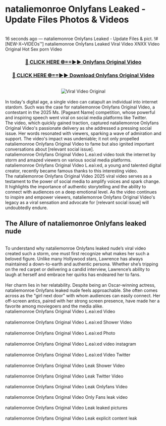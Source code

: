 # nataliemonroe Onlyfans Leaked - Update Files Photos & Videos 
<br>
16 seconds ago — nataliemonroe Onlyfans Leaked - Update Files & pict. !#[NEW-X~VIDEOs™] nataliemonroe Onlyfans Leaked Viral Video XNXX Video Original Hot Sex porn Video
<br>
<div align="center">
<h3><a href="http://freeplayer.one?title=nataliemonroe&ref=25OR" rel="nofollow">🔴 CLICK HERE 🌐==►► Onlyfans Original Video</a></h3>
<h3><a href="http://freeplayer.one?title=nataliemonroe&ref=25OR" rel="nofollow">🔴 CLICK HERE 🌐==►► Download Onlyfans Original Video</a></h3>
<br>
<a href="http://freeplayer.one?title=nataliemonroe&ref=25OR" rel="nofollow" data-target="animated-image.originalLink"><img src="https://i.ibb.co.com/xMMVF88/686577567.gif" alt="Viral Video Original" style="max-width: 100%; display: inline-block;" data-target="animated-image.originalImage"></a>
</div>
<br>
In today's digital age, a single video can catapult an individual into internet stardom. Such was the case for nataliemonroe Onlyfans Original Video, a contestant in the 2025 Ms. [Pageant Name] competition, whose powerful and inspiring speech went viral on social media platforms like Twitter.
<br>
The video, which quickly gained traction, captured nataliemonroe Onlyfans Original Video's passionate delivery as she addressed a pressing social issue. Her words resonated with viewers, sparking a wave of admiration and support. The video's impact was undeniable; it not only propelled nataliemonroe Onlyfans Original Video to fame but also ignited important conversations about [relevant social issue].
<br>
nataliemonroe Onlyfans Original Video L.ea𝚔ed video took the internet by storm and amazed viewers on various social media platforms. nataliemonroe Onlyfans Original Video L.ea𝚔ed, a young and talented digital creator, recently became famous thanks to this interesting video.
<br>
The nataliemonroe Onlyfans Original Video 2025 viral video serves as a testament to the power of social media to amplify voices and spark change. It highlights the importance of authentic storytelling and the ability to connect with audiences on a deep emotional level. As the video continues to inspire and empower viewers, nataliemonroe Onlyfans Original Video's legacy as a viral sensation and advocate for [relevant social issue] will undoubtedly endure.
<br>
<h2>The Allure of nataliemonroe Onlyfans leaked nude</h2>
<br>
To understand why nataliemonroe Onlyfans leaked nude’s viral video created such a storm, one must first recognize what makes her such a beloved figure. Unlike many Hollywood stars, Lawrence has always maintained a down-to-earth and authentic persona. Whether she’s tripping on the red carpet or delivering a candid interview, Lawrence’s ability to laugh at herself and embrace her quirks has endeared her to fans.
<br><br>
Her charm lies in her relatability. Despite being an Oscar-winning actress, nataliemonroe Onlyfans leaked nude feels approachable. She often comes across as the "girl next door" with whom audiences can easily connect. Her off-screen antics, paired with her strong screen presence, have made her a favorite among moviegoers and the media alike.
<br>
nataliemonroe Onlyfans Original Video L.ea𝚔ed Video
<br><br>
nataliemonroe Onlyfans Original Video L.ea𝚔ed Shower Video
<br><br>
nataliemonroe Onlyfans Original Video L.ea𝚔ed Photo
<br><br>
nataliemonroe Onlyfans Original Video L.ea𝚔ed video instagram
<br><br>
nataliemonroe Onlyfans Original Video L.ea𝚔ed Video Twitter
<br><br>
nataliemonroe Onlyfans Original Video Leak Shower Video
<br><br>
nataliemonroe Onlyfans Original Video Leak Twitter Video
<br><br>
nataliemonroe Onlyfans Original Video Leak Onlyfans Video
<br><br>
nataliemonroe Onlyfans Original Video Only Fans leak video
<br><br>
nataliemonroe Onlyfans Original Video Leak leaked pictures
<br><br>
nataliemonroe Onlyfans Original Video Leak explicit content leak